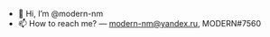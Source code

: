- 👋 Hi, I’m @modern-nm
- 📫 How to reach me? — modern-nm@yandex.ru, MODERN#7560

<!---
modern-nm/modern-nm is a ✨ special ✨ repository because its `README.md` (this file) appears on your GitHub profile.
You can click the Preview link to take a look at your changes.
--->
